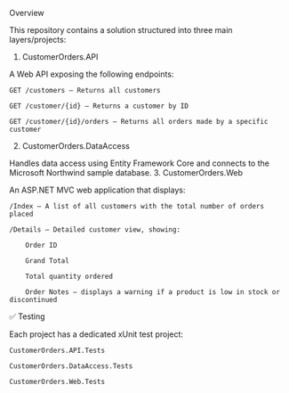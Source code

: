 Overview

This repository contains a solution structured into three main layers/projects:
1. CustomerOrders.API

A Web API exposing the following endpoints:

    GET /customers — Returns all customers

    GET /customer/{id} — Returns a customer by ID

    GET /customer/{id}/orders — Returns all orders made by a specific customer

2. CustomerOrders.DataAccess

Handles data access using Entity Framework Core and connects to the Microsoft Northwind sample database.
3. CustomerOrders.Web

An ASP.NET MVC web application that displays:

    /Index — A list of all customers with the total number of orders placed

    /Details — Detailed customer view, showing:

        Order ID

        Grand Total

        Total quantity ordered

        Order Notes — displays a warning if a product is low in stock or discontinued

✅ Testing

Each project has a dedicated xUnit test project:

    CustomerOrders.API.Tests

    CustomerOrders.DataAccess.Tests

    CustomerOrders.Web.Tests
